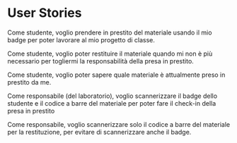 # User Stories

Come studente, voglio prendere in prestito del materiale usando il mio badge  per poter lavorare al mio progetto di classe.

Come studente, voglio poter restituire il materiale quando mi non è più necessario per togliermi la responsabilità della presa in prestito.

Come studente, voglio poter sapere quale materiale è attualmente preso in prestito da me.

Come responsabile (del laboratorio), voglio scannerizzare il badge dello studente e il codice a barre del materiale per poter fare il check-in della presa in prestito

Come responsabile, voglio scannerizzare solo il codice a barre del materiale per la restituzione, per evitare di scannerizzare anche il badge.

